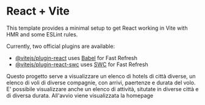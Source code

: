 # React + Vite

This template provides a minimal setup to get React working in Vite with HMR and some ESLint rules.

Currently, two official plugins are available:

- [@vitejs/plugin-react](https://github.com/vitejs/vite-plugin-react/blob/main/packages/plugin-react/README.md) uses [Babel](https://babeljs.io/) for Fast Refresh
- [@vitejs/plugin-react-swc](https://github.com/vitejs/vite-plugin-react-swc) uses [SWC](https://swc.rs/) for Fast Refresh


Questo progetto serve a visualizzare un elenco di hotels di città diverse, un elenco di voli di diverse compagnie, con arrivi, paertenze e durata del volo. E' possibile visualizzare anche un elenco di attività, situtate in diverse città e di diversa durata. All'avvio viene visualizzata la homepage 